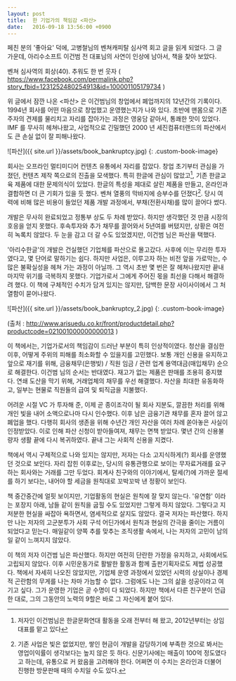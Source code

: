 ```yaml
---
layout: post
title:  한 기업가의 책임감 <파산>
date:   2016-09-18 13:56:00 +0900
---
```


<link rel="stylesheet" href="/assets/custom_styles.css">

페친 분의 '좋아요' 덕에, 고병철님의 벤쳐캐피탈 심사역 회고 글을 읽게 되었다. 그 글 가운데, 아리수소프트 이건범 전 대표님의 사연이 인상에 남아서, 책을 찾아 보았다.

벤쳐 심사역의 회상(40). 추워도 한 번 웃자
( https://www.facebook.com/permalink.php?story_fbid=1231252480254913&id=100001105179734 )

위 글에서 잠깐 나온 <파산> 은 이건범님의 창업에서 폐업까지의 12년간의 기록이다. 1994년 회사를 어떤 마음으로 창업했고 운영했는지가 나와 있다. 초반에 맨몸으로 기존 주자의 견제를 물리치고 자리를 잡아가는 과정은 영웅담 같아서, 통쾌한 맛이 있었다. IMF 를 무사히 헤쳐나왔고, 사업적으로 긴밀했던 2000 년 세진컴퓨터랜드의 파산에서도 큰 손실 없이 잘 피해나왔다.

![파산]({{ site.url }}/assets/book_bankruptcy.jpg)
{: .custom-book-image}


회사는 오프라인 멀티미디어 컨텐츠 유통에서 자리를 잡았다. 창업 초기부터 관심을 가졌던, 컨텐츠 제작 쪽으로의 진출을 모색했다. 특히 한글에 관심이 많았고[^1], 기존 한글교육 제품에 대한 문제의식이 있었다. 한글의 특성을 제대로 살린 제품을 만들고, 온라인과 결합하면 더 큰 기회가 있을 듯 했다. 벤쳐 열풍의 막바지에 승부수를 던졌다[^2]. 당시 여력에 비해 많은 비용이 들었던 제품 개발 과정에서, 부채(전환사채)를 많이 끌어다 썼다.

개발은 무사히 완료되었고 정통부 상도 두 차례 받았다. 하지만 생각했던 것 만큼 시장의 호응을 얻지 못했다. 후속투자와 추가 채무를 끌어와서 5년여를 버텼지만, 상황은 여전히 녹록치 않았다. 두 눈을 감고 더 갈 수도 있었겠지만, 이건범 님은 파산을 택했다.

'아리수한글'의 개발은 건실했던 기업체를 파산으로 몰고갔다. 사후에 이는 무리한 투자였다고, 몇 단어로 말하기는 쉽다. 하지만 사업은, 이루고자 하는 비전 앞을 가로막는, 수많은 불확실성을 헤쳐 가는 과정이 아닐까. 그 역시 초반 몇 번은 잘 헤쳐나왔지만 끝내 마지막 위기를 극복하지 못했다. 기업가로서 그에게 주어진 몫을 최선을 다해서 해결하려 했다. 이 책에 구체적인 수치가 담겨 있지는 않지만, 담백한 문장 사이사이에서 그 처열함이 묻어나왔다.


![파산]({{ site.url }}/assets/book_bankruptcy_2.jpg)
{: .custom-book-image}

(출처 : http://www.arisuedu.co.kr/front/productdetail.php?productcode=021001000000000013 )




이 책에서는, 기업가로서의 책임감이 드러난 부분이 특히 인상적이였다. 청산을 결심한 이후, 어떻게 주위의 피해를 최소화할 수 있을지를 고민했다. 보통 개인 신용을 유지하고 앞으로 재기를 위해, 금융채무(은행빚) / 직원 임금 / 관련 업계 용역대금(매입채무) 순으로 해결한다. 이건범 님의 순서는 반대였다. 재고가 없는 제품은 판매를 조용히 중지했다. 연쇄 도산을 막기 위해, 거래업체의 채무를 우선 해결했다. 자산을 최대한 유동화하고, 일부는 현물로 직원들의 급여 및 퇴직금을 지불했다.

어려운 시절 VC 가 투자해 준, 이제 곧 종이조각이 될 회사 지분도, 깔끔한 처리를 위해 개인 빛을 내어 소액으로나마 다시 인수했다. 이후 남은 금융기관 채무를 혼자 끌어 않고 폐업을 했다. 다행히 회사의 생존을 위해 수년간 개인 자산을 여러 차례 쏟아놓은 사실이 인정받았다. 이로 인해 파산 신청이 받아들여져, 채무는 면책 받았다. 몇년 간의 신용불량자 생활 끝에 다시 복귀하였다. 끝내 그는 사회적 신용을 지켰다.


책에서 역시 구체적으로 나와 있지는 않지만, 저자는 다소 고지식하게(?) 회사를 운영했던 것으로 보인다. 자리 잡힌 이후로는, 당시의 유통관행으로 보이는 무자료거래를 요구하는 회사와는 거래를 그만 두었다. 회계사 친구와의 이야기에서, 탈세(?)에 가까운 절세를 하기 보다는, 내어야 할 세금을 원칙대로 꼬박꼬박 낸 정황이 보인다.

책 중간중간에 얼핏 보이지만, 기업활동의 현실은 원칙에 잘 맞지 않는다. '유연함' 이라는 포장지 아래, 남들 같이 원칙을 굽힐 수도 있었지만 그렇게 하지 않았다. 그렇다고 지저분한 현실을 싸잡아 욕하면서, 염세적으로 살지도 않았다. 결국 저자는 파산했다. 하지만 나는 저자의 고군분투가 사회 구석 어딘가에서 원칙과 현실의 간극을 줄이는 거름이 되었다고 믿는다. 매일같이 양쪽 추를 맞추는 조직생활 속에서, 나는 저자의 고민이 남의 일 같이 느껴지지 않았다.


이 책의 저자 이건범 님은 파산했다. 하지만 여전히 단란한 가정을 유지하고, 사회에서도 고립되지 않았다. 이후 시민운동가로 활발한 활동과 함께 출판기획자로도 제법 성공했다. 책에서 자세히 나오진 않았지만, 기업체 운영 과정에서 있었던 시력의 상실이나 경제적 곤란함의 무게를 나는 차마 가늠할 수 없다. 그럼에도 나는 그의 삶을 성공이라고 여기고 싶다. 그가 운영한 기업은 곧 수명이 다 되었다. 하지만 책에서 다른 친구분이 언급한 대로, 그의 그동안의 노력의 9할은 바로 그 자신에게 붙어 있다.

[^1]: 저자인 이건범님은 한글문화연대 활동을 오래 전부터 해 왔고, 2012년부터는 상임대표를 맡고 있다

[^2]: 기존 사업은 빛은 없었지만, 쌓인 현금이 개발을 감당하기에 부족한 것으로 봐서는 영업이익률이 생각보다는 높지 않은 듯 하다. 신문기사에는 매출이 100억 정도였다고 하는데, 유통으로 커 왔음을 고려해야 한다. 어쩌면 이 수치는 온라인과 더불어 진행한 방문판매 때의 수치일 수도 있다.